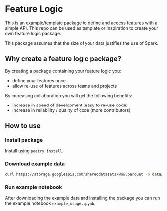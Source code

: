 # Feature Logic

This is an example/template package to define and access features with a simple API.
This repo can be used as template or inspiration to create your own feature logic package.

This package assumes that the size of your data justifies the use of Spark.


## Why create a feature logic package?

By creating a package containing your feature logic you:
- define your features once
- allow re-use of features across teams and projects

By increasing collaboration you will get the following benefits:
- increase in speed of development (easy to re-use code)
- increase in reliability / quality of code (more contributors)


## How to use

### Install package
Install using `poetry install`.

### Download example data
```bash
curl https://storage.googleapis.com/shareddatasets/wow.parquet -o data/wow.parquet
```

### Run example notebook
After downloading the example data and installing the package you can run the example notebook `example_usage.ipynb`.
